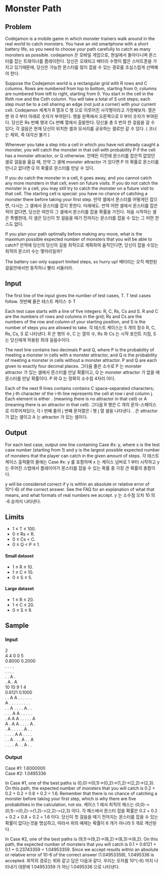 # Monster Path

## Problem

Codejamon is a mobile game in which monster trainers walk around in the real world to catch monsters. You have an old smartphone with a short battery life, so you need to choose your path carefully to catch as many monsters as possible.
codejamon 은 모바일 게임으로, 현실에서 돌아다니며 몬스터를 잡는 트레이너를 플레이한다.
당신은 오래되고 배터리 수명이 짧은 스마트폰을 가지고 있기때문에, 당신은 가능한 몬스터를 많이 잡을 수 있는 경로를
조심스럽게 선택해야 한다.


Suppose the Codejamon world is a rectangular grid with R rows and C columns. Rows are numbered from top to bottom, starting from 0; columns are numbered from left to right, starting from 0. You start in the cell in the Rsth row and the Csth column. You will take a total of S unit steps; each step must be to a cell sharing an edge (not just a corner) with your current cell.
Codejamon 세계가 R 열과 C 행 으로 이루어진 사각형이라고 가정해보자. 열은 맨 위 0 부터 아래로 숫자가 부여된다. 행을 왼쪽에서 오른쪽으로 0 부터 숫자가 부여된다. 당신은 Rs 번째 행과 Cs 번째 열에서 출발한다. 당신을 총 S 번의 한 걸음을 갈 수 있다; 
각 걸음은 현재 당신이 위치한 셀과 모서리를 공유하는 셀로만 갈 수 있다. ( 코너는 제외, 즉 대각선 불가 )


Whenever you take a step into a cell in which you have not already caught a monster, you will catch the monster in that cell with probability P if the cell has a monster attractor, or Q otherwise. 
언제든 이전에 몬스터를 잡은적 없었던 셀로 걸음을 옮길 때, 만약 그 셀에 monster attractor 가 있다면 P 의 확률로
몬스터를 만나고 없다면 Q 의 확률로 몬스터를 만날 수 있다.


If you do catch the monster in a cell, it goes away, and you cannot catch any more monsters in that cell, even on future visits. If you do not catch the monster in a cell, you may still try to catch the monster on a future visit to that cell. The starting cell is special: you have no chance of catching a monster there before taking your first step.
만약 셀에서 몬스터를 어떻게던 잡으면, 다시는 그 셀에서 몬스터를 잡지 못한다. 미래에도.
만약 어떤 셀에서 몬스터를 잡은적이 없다면, 당신은 여전히 그 셀에서 몬스터를 잡을 확률을 가진다.
처음 시작하는 셀은 특별한데, 이 셀은 당신이 첫 걸음을 때기 전까지는 몬스터를 잡을 수 있는 그 어떤 찬스도 없다.


If you plan your path optimally before making any move, what is the maximum possible expected number of monsters that you will be able to catch?
만약에 당신의 당신의 길을 최적으로 계획하여 움직인다면, 당신이 잡을 수있는 최적의 몬스터 수는 몇마리일까?


The battery can only support limited steps, so hurry up!
배터리는 오직 제한된 걸음안에서만 동작하니 빨리 서둘러라.


## Input

The first line of the input gives the number of test cases, T. T test cases follow.
첫번째 줄은 테스트 케이스 수 T


Each test case starts with a line of five integers: R, C, Rs, Cs and S. R and C are the numbers of rows and columns in the grid; Rs and Cs
are the numbers of the row and column of your starting position, and S is the number of steps you are allowed to take.
각 테스트 케이스는 5 개의 정수 R, C, Rs, Cs, S 로 나타낸다.
R 은 행의 수, C 는 열의 수, Rs 와 Cs 는 시작 포인트 지점, S 는 당신에게 허용된 최대 걸음수이다.


The next line contains two decimals P and Q, where P is the probability of meeting a monster in cells with a monster attractor, and Q is the probability of meeting a monster in cells without a monster attractor. P and Q are each given to exactly four decimal places.
그다음 줄은 소수로 P 는 monster attractor 가 있는 셀에서 몬스터를 만날 확률이고, Q 는 monster attractor 가 없을 때 몬스터를 만날 확률이다.
P 와 Q 는 정확히 소수점 4자리 이다.


Each of the next R lines contains contains C space-separated characters; the j-th character of the i-th line represents the cell at row i and column j. Each element is either . (meaning there is no attractor in that cell) or A (meaning there is an attractor in that cell).
그다음 R 행은 C 개의 문자-스페이스로 이루어져있다; 각 i 번째 줄의 j 번째 문자열은 i 행 j 열 셀을 나타낸다. 
. 은 attractor 가 없는 셀이고 A 는 attractor 가 있는 셀이다.


## Output

For each test case, output one line containing Case #x: y, where x is the test case number (starting from 1) and y is the largest possible expected number of monsters that the player can catch in the given amount of steps.
각 테스트 케이스 출력물의 줄에는  Case #x: y 를 포함하며 
x 는 케이스 넘버로 1 부터 시작하고 
y 는 주어진 스텝에서 플레이어가 몬스터를 잡을 수 있는 확률 중 가장 큰 확률의 총합이다.


y will be considered correct if y is within an absolute or relative error of 10^(-6) of the correct answer. See the FAQ for an explanation of what that means, and what formats of real numbers we accept.
y 는 소수점 오차  10 의 -6 승까지 나타낸다.


## Limits
- 1 ≤ T ≤ 100.  
- 0 ≤ Rs < R.
- 0 ≤ Cs < C.
- 0 ≤ Q < P ≤ 1.


#### Small dataset
- 1 ≤ R ≤ 10.
- 1 ≤ C ≤ 10.
- 0 ≤ S ≤ 5.


#### Large dataset
- 1 ≤ R ≤ 20.
- 1 ≤ C ≤ 20.
- 0 ≤ S ≤ 9.


## Sample

### Input 
 
2  
4 4 0 0 5  
0.8000 0.2000  
. . . .  
. . . .  
. . A .  
. A . A  
10 10 9 1 4  
0.6121 0.1000  
. . A A . . . . . .  
A . . . . . . . . .  
. . A . . . . A . .  
. . . A A . . . . .  
. A A A . . . . . A  
A . A A . . . . A .  
. A . . . . . A . .  
. . . . A A . . . .  
. . A . . . A . . A  
. . . . A . . A . .  


### Output
Case #1: 1.6000000  
Case #2: 1.0495336  



In Case #1, one of the best paths is (0,0)->(0,1)->(0,2)->(1,2)->(2,2)->(2,3). On this path, the expected number of monsters that you will catch is 0.2 + 0.2 + 0.2 + 0.8 + 0.2 = 1.6. Remember that there is no chance of catching a monster before taking your first step, which is why there are five probabilities in the calculation, not six.
케이스 1 에서 최적의 패스는 (0,0)->(0,1)->(0,2)->(1,2)->(2,2)->(2,3) 이다.
각 패스에서 몬스터 잡을 확률은 0.2 + 0.2 + 0.2 + 0.8 + 0.2 = 1.6 이다.
당신이 첫 걸음을 때기 전까지는 몬스터를 잡을 수 있는 확률이 없다는것을 명심하고,
따라서 위의 예제는 확률이 6 개가 아니라 5 개로 계산된다.



In Case #2, one of the best paths is (9,1)->(9,2)->(8,2)->(8,3)->(8,2). On this path, the expected number of monsters that you will catch is 0.1 + 0.6121 + 0.1 + 0.23743359 = 1.04953359. Since we accept results within an absolute or relative error of 10-6 of the correct answer (1.04953359), 1.0495336 is accepted.
최적의 경로는 위와 같고 답은 다음과 같다.
우리는 오차를 10^(-6) 까지 나타내기 대문에 1.04953359 가 아닌 1.0495336 으로 나타낸다.
